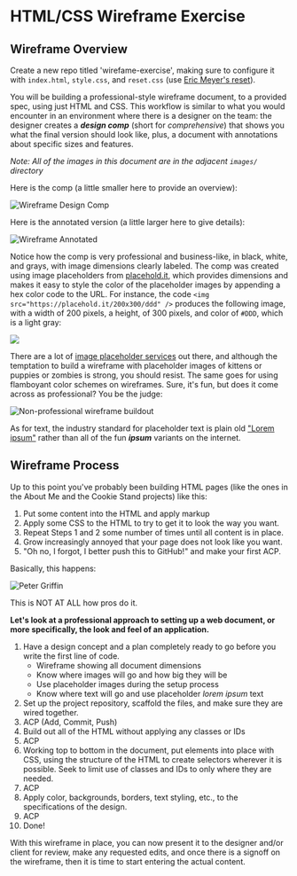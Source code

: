 # HTML/CSS Wireframe Exercise

## Wireframe Overview

Create a new repo titled 'wirefame-exercise', making sure to configure it with `index.html`, `style.css`, and `reset.css` (use [Eric Meyer's reset](https://meyerweb.com/eric/tools/css/reset)).

You will be building a professional-style wireframe document, to a provided spec, using just HTML and CSS. This workflow is similar to what you would encounter in an environment where there is a designer on the team: the designer creates a ***design comp*** (short for *comprehensive*) that shows you what the final version should look like, plus, a document with annotations about specific sizes and features.

*Note: All of the images in this document are in the adjacent `images/` directory*

Here is the comp (a little smaller here to provide an overview):

![Wireframe Design Comp](images/wireframe-comp.png)

Here is the annotated version (a little larger here to give details):

![Wireframe Annotated](images/wireframe-annotated.png)

Notice how the comp is very professional and business-like, in black, white, and grays, with image dimensions clearly labeled. The comp was created using image placeholders from [placehold.it](https://place-hold.it/), which provides dimensions and makes it easy to style the color of the placeholder images by appending a hex color code to the URL. For instance, the code `<img src="https://placehold.it/200x300/ddd" />` produces the following image, with a width of 200 pixels, a height, of 300 pixels, and color of `#DDD`, which is a light gray:

<img src="https://placehold.it/200x300/ddd" />

There are a lot of [image placeholder services](http://lmgtfy.com/?q=image+placeholder) out there, and although the temptation to build a wireframe with placeholder images of kittens or puppies or zombies is strong, you should resist. The same goes for using flamboyant color schemes on wireframes. Sure, it's fun, but does it come across as professional? You be the judge:

![Non-professional wireframe buildout](images/wireframe-NOT-pro.png)

As for text, the industry standard for placeholder text is plain old ["Lorem ipsum"](https://www.lipsum.com) rather than all of the fun ***ipsum*** variants on the internet.

## Wireframe Process

Up to this point you've probably been building HTML pages (like the ones in the About Me and the Cookie Stand projects) like this:

1. Put some content into the HTML and apply markup
2. Apply some CSS to the HTML to try to get it to look the way you want.
3. Repeat Steps 1 and 2 some number of times until all content is in place.
4. Grow increasingly annoyed that your page does not look like you want.
5. "Oh no, I forgot, I better push this to GitHub!" and make your first ACP.

Basically, this happens:

![Peter Griffin](images/peter-griffin-css.gif)

This is NOT AT ALL how pros do it.

**Let's look at a professional approach to setting up a web document, or more specifically, the look and feel of an application.**

1. Have a design concept and a plan completely ready to go before you write the first line of code.
    - Wireframe showing all document dimensions
    - Know where images will go and how big they will be
    - Use placeholder images during the setup process
    - Know where text will go and use placeholder *lorem ipsum* text
2. Set up the project repository, scaffold the files, and make sure they are wired together.
3. ACP (Add, Commit, Push)
4. Build out all of the HTML without applying any classes or IDs
5. ACP
6. Working top to bottom in the document, put elements into place with CSS, using the structure of the HTML to create selectors wherever it is possible. Seek to limit use of classes and IDs to only where they are needed.
7. ACP
8. Apply color, backgrounds, borders, text styling, etc., to the specifications of the design.
9. ACP
10. Done!

With this wireframe in place, you can now present it to the designer and/or client for review, make any requested edits, and once there is a signoff on the wireframe, then it is time to start entering the actual content.
